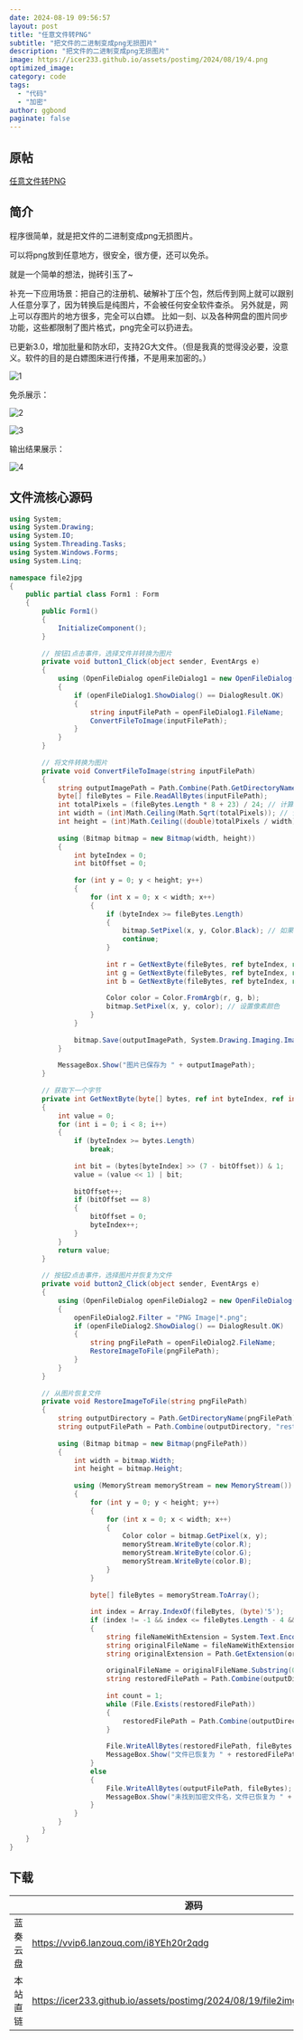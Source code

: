 ```yaml
---
date: 2024-08-19 09:56:57
layout: post
title: "任意文件转PNG"
subtitle: "把文件的二进制变成png无损图片"
description: "把文件的二进制变成png无损图片"
image: https://icer233.github.io/assets/postimg/2024/08/19/4.png
optimized_image:
category: code
tags:
  - "代码"
  - "加密"
author: ggbond
paginate: false
---
```


## 原帖

[任意文件转PNG](https://www.52pojie.cn/thread-1929013-1-5.html)

## 简介

程序很简单，就是把文件的二进制变成png无损图片。

可以将png放到任意地方，很安全，很方便，还可以免杀。

就是一个简单的想法，抛砖引玉了~

补充一下应用场景：把自己的注册机、破解补丁压个包，然后传到网上就可以跟别人任意分享了，因为转换后是纯图片，不会被任何安全软件查杀。
另外就是，网上可以存图片的地方很多，完全可以白嫖。
比如一刻、以及各种网盘的图片同步功能，这些都限制了图片格式，png完全可以扔进去。


已更新3.0，增加批量和防水印，支持2G大文件。（但是我真的觉得没必要，没意义。软件的目的是白嫖图床进行传播，不是用来加密的。）

![1](https://icer233.github.io/assets/postimg/2024/08/19/1.png)

免杀展示：

![2](https://icer233.github.io/assets/postimg/2024/08/19/2.png)

![3](https://icer233.github.io/assets/postimg/2024/08/19/3.png)

输出结果展示：

![4](https://icer233.github.io/assets/postimg/2024/08/19/4.png)

## 文件流核心源码

```c#
using System;
using System.Drawing;
using System.IO;
using System.Threading.Tasks;
using System.Windows.Forms;
using System.Linq;
 
namespace file2jpg
{
    public partial class Form1 : Form
    {
        public Form1()
        {
            InitializeComponent();
        }
 
        // 按钮1点击事件，选择文件并转换为图片
        private void button1_Click(object sender, EventArgs e)
        {
            using (OpenFileDialog openFileDialog1 = new OpenFileDialog())
            {
                if (openFileDialog1.ShowDialog() == DialogResult.OK)
                {
                    string inputFilePath = openFileDialog1.FileName;
                    ConvertFileToImage(inputFilePath);
                }
            }
        }
 
        // 将文件转换为图片
        private void ConvertFileToImage(string inputFilePath)
        {
            string outputImagePath = Path.Combine(Path.GetDirectoryName(inputFilePath), "output.png");
            byte[] fileBytes = File.ReadAllBytes(inputFilePath);
            int totalPixels = (fileBytes.Length * 8 + 23) / 24; // 计算所需的总像素数
            int width = (int)Math.Ceiling(Math.Sqrt(totalPixels)); // 计算图片宽度
            int height = (int)Math.Ceiling((double)totalPixels / width); // 计算图片高度
 
            using (Bitmap bitmap = new Bitmap(width, height))
            {
                int byteIndex = 0;
                int bitOffset = 0;
 
                for (int y = 0; y < height; y++)
                {
                    for (int x = 0; x < width; x++)
                    {
                        if (byteIndex >= fileBytes.Length)
                        {
                            bitmap.SetPixel(x, y, Color.Black); // 如果文件读取完毕，设置像素为黑色
                            continue;
                        }
 
                        int r = GetNextByte(fileBytes, ref byteIndex, ref bitOffset);
                        int g = GetNextByte(fileBytes, ref byteIndex, ref bitOffset);
                        int b = GetNextByte(fileBytes, ref byteIndex, ref bitOffset);
 
                        Color color = Color.FromArgb(r, g, b);
                        bitmap.SetPixel(x, y, color); // 设置像素颜色
                    }
                }
 
                bitmap.Save(outputImagePath, System.Drawing.Imaging.ImageFormat.Png); // 保存图片
            }
 
            MessageBox.Show("图片已保存为 " + outputImagePath);
        }
 
        // 获取下一个字节
        private int GetNextByte(byte[] bytes, ref int byteIndex, ref int bitOffset)
        {
            int value = 0;
            for (int i = 0; i < 8; i++)
            {
                if (byteIndex >= bytes.Length)
                    break;
 
                int bit = (bytes[byteIndex] >> (7 - bitOffset)) & 1;
                value = (value << 1) | bit;
 
                bitOffset++;
                if (bitOffset == 8)
                {
                    bitOffset = 0;
                    byteIndex++;
                }
            }
            return value;
        }
 
        // 按钮2点击事件，选择图片并恢复为文件
        private void button2_Click(object sender, EventArgs e)
        {
            using (OpenFileDialog openFileDialog2 = new OpenFileDialog())
            {
                openFileDialog2.Filter = "PNG Image|*.png";
                if (openFileDialog2.ShowDialog() == DialogResult.OK)
                {
                    string pngFilePath = openFileDialog2.FileName;
                    RestoreImageToFile(pngFilePath);
                }
            }
        }
 
        // 从图片恢复文件
        private void RestoreImageToFile(string pngFilePath)
        {
            string outputDirectory = Path.GetDirectoryName(pngFilePath);
            string outputFilePath = Path.Combine(outputDirectory, "restored_file");
 
            using (Bitmap bitmap = new Bitmap(pngFilePath))
            {
                int width = bitmap.Width;
                int height = bitmap.Height;
 
                using (MemoryStream memoryStream = new MemoryStream())
                {
                    for (int y = 0; y < height; y++)
                    {
                        for (int x = 0; x < width; x++)
                        {
                            Color color = bitmap.GetPixel(x, y);
                            memoryStream.WriteByte(color.R);
                            memoryStream.WriteByte(color.G);
                            memoryStream.WriteByte(color.B);
                        }
                    }
 
                    byte[] fileBytes = memoryStream.ToArray();
 
                    int index = Array.IndexOf(fileBytes, (byte)'5');
                    if (index != -1 && index <= fileBytes.Length - 4 && fileBytes[index + 1] == (byte)'2' && fileBytes[index + 2] == (byte)'P' && fileBytes[index + 3] == (byte)'J')
                    {
                        string fileNameWithExtension = System.Text.Encoding.Default.GetString(fileBytes, index, fileBytes.Length - index);
                        string originalFileName = fileNameWithExtension.Substring(0, fileNameWithExtension.Length - 4);
                        string originalExtension = Path.GetExtension(originalFileName);
 
                        originalFileName = originalFileName.Substring(0, originalFileName.Length - originalExtension.Length);
                        string restoredFilePath = Path.Combine(outputDirectory, originalFileName + originalExtension);
 
                        int count = 1;
                        while (File.Exists(restoredFilePath))
                        {
                            restoredFilePath = Path.Combine(outputDirectory, $"{originalFileName} ({count++}){originalExtension}");
                        }
 
                        File.WriteAllBytes(restoredFilePath, fileBytes.Take(index).ToArray());
                        MessageBox.Show("文件已恢复为 " + restoredFilePath);
                    }
                    else
                    {
                        File.WriteAllBytes(outputFilePath, fileBytes);
                        MessageBox.Show("未找到加密文件名，文件已恢复为 " + outputFilePath);
                    }
                }
            }
        }
    }
}
```

## 下载

|          | 源码                                                         | 编译版                                                       |
| -------- | ------------------------------------------------------------ | ------------------------------------------------------------ |
| 蓝奏云盘 | https://vvip6.lanzouq.com/i8YEh20r2qdg | https://vvip6.lanzouq.com/iHWTW20r230f |
| 本站直链 | https://icer233.github.io/assets/postimg/2024/08/19/file2img_compiled.rar | https://icer233.github.io/assets/postimg/2024/08/19/file2img_sourcecode.rar |

